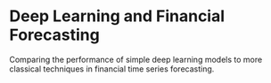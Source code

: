 # Deep Learning and Financial Forecasting
Comparing the performance of simple deep learning models to more classical techniques in financial time series forecasting.
